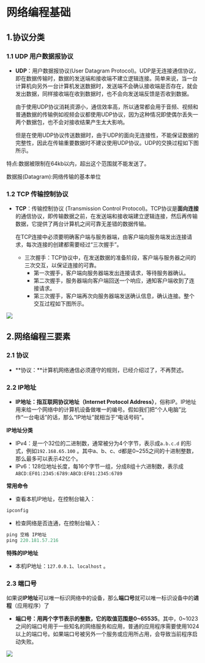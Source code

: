 # 网络编程基础

## 1.协议分类

### 1.1 UDP 用户数据报协议

* **UDP**：用户数据报协议\(User Datagram Protocol\)。UDP是无连接通信协议，即在数据传输时，数据的发送端和接收端不建立逻辑连接。简单来说，当一台计算机向另外一台计算机发送数据时，发送端不会确认接收端是否存在，就会发出数据，同样接收端在收到数据时，也不会向发送端反馈是否收到数据。

  由于使用UDP协议消耗资源小，通信效率高，所以通常都会用于音频、视频和普通数据的传输例如视频会议都使用UDP协议，因为这种情况即使偶尔丢失一两个数据包，也不会对接收结果产生太大影响。

  但是在使用UDP协议传送数据时，由于UDP的面向无连接性，不能保证数据的完整性，因此在传输重要数据时不建议使用UDP协议。UDP的交换过程如下图所示。

特点:数据被限制在64kb以内，超出这个范围就不能发送了。

数据报\(Datagram\):网络传输的基本单位

### 1.2 TCP 传输控制协议

* **TCP**：传输控制协议 \(Transmission Control Protocol\)。TCP协议是**面向连接**的通信协议，即传输数据之前，在发送端和接收端建立逻辑连接，然后再传输数据，它提供了两台计算机之间可靠无差错的数据传输。

  在TCP连接中必须要明确客户端与服务器端，由客户端向服务端发出连接请求，每次连接的创建都需要经过“三次握手”。

  * 三次握手：TCP协议中，在发送数据的准备阶段，客户端与服务器之间的三次交互，以保证连接的可靠。
    * 第一次握手，客户端向服务器端发出连接请求，等待服务器确认。
    * 第二次握手，服务器端向客户端回送一个响应，通知客户端收到了连接请求。
    * 第三次握手，客户端再次向服务器端发送确认信息，确认连接。整个交互过程如下图所示。

![](../.gitbook/assets/image%20%283%29.png)

## 2.网络编程三要素

### 2.1 协议

* **协议：**计算机网络通信必须遵守的规则，已经介绍过了，不再赘述。

### 2.2 IP地址

* **IP地址：指互联网协议地址（Internet Protocol Address）**，俗称IP。IP地址用来给一个网络中的计算机设备做唯一的编号。假如我们把“个人电脑”比作“一台电话”的话，那么“IP地址”就相当于“电话号码”。

**IP地址分类**

* IPv4：是一个32位的二进制数，通常被分为4个字节，表示成`a.b.c.d` 的形式，例如`192.168.65.100` 。其中a、b、c、d都是0~255之间的十进制整数，那么最多可以表示42亿个。
* IPv6：128位地址长度，每16个字节一组，分成8组十六进制数，表示成`ABCD:EF01:2345:6789:ABCD:EF01:2345:6789`

**常用命令**

* 查看本机IP地址，在控制台输入：

```java
ipconfig
```

* 检查网络是否连通，在控制台输入：

```java
ping 空格 IP地址
ping 220.181.57.216
```

**特殊的IP地址**

* 本机IP地址：`127.0.0.1`、`localhost` 。

### 2.3 端口号

如果说**IP地址**可以唯一标识网络中的设备，那么**端口号**就可以唯一标识设备中的**进程**（应用程序）了

* **端口号：用两个字节表示的整数，它的取值范围是0~65535**。其中，0~1023之间的端口号用于一些知名的网络服务和应用，普通的应用程序需要使用1024以上的端口号。如果端口号被另外一个服务或应用所占用，会导致当前程序启动失败。

![](../.gitbook/assets/01-duan-kou-hao-.bmp)

